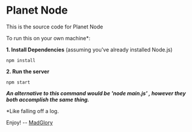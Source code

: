Planet Node
===========

This is the source code for Planet Node

To run this on your own machine*:

__1. Install Dependencies__
(assuming you've already installed Node.js)

    npm install


__2. Run the server__

    npm start

***An alternative to this command would be 'node main.js' , however they both accomplish the same thing.***

*Like falling off a log.

Enjoy!
-- [MadGlory](http://madglory.com)